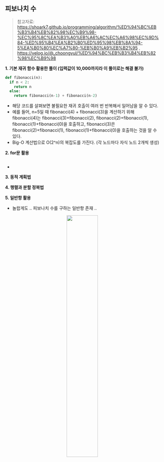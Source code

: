 ## 피보나치 수

> 참고자료: https://shoark7.github.io/programming/algorithm/%ED%94%BC%EB%B3%B4%EB%82%98%EC%B9%98-%EC%95%8C%EA%B3%A0%EB%A6%AC%EC%A6%98%EC%9D%84-%ED%95%B4%EA%B2%B0%ED%95%98%EB%8A%94-5%EA%B0%80%EC%A7%80-%EB%B0%A9%EB%B2%95 , https://velog.io/@_choongyul/%ED%94%BC%EB%B3%B4%EB%82%98%EC%B9%98


**1. 기본 재귀 함수 활용한 풀이 (입력값이 10,000까지라 이 풀이로는 해결 불가)**
   
```python
def fibonacci(n):
  if n < 2:
    return n
  else:
    return fibonacci(n-1) + fibonacci(n-2)
```

- 해당 코드를 살펴보면 불필요한 재귀 호출이 여러 번 반복해서 일어남을 알 수 있다.
- 예를 들어, n=5일 때 fibonacci(4) + fibonacci(3)을 계산하기 위해 fibonacci(4)는 fibonacci(3)+fibonacci(2), fibonacci(2)+fibonacci(1), fibonacci(1)+fibonacci(0)을 호출하고,
  fibonacci(3)은 fibonacci(2)+fibonacci(1), fibonacci(1)+fibonacci(0)을 호출하는 것을 알 수 있다.
- Big-O 계산법으로 O(2^n)의 복잡도를 가진다. (각 노드마다 자식 노드 2개씩 생성)

**2. for문 활용**

```python
```

- 

**3. 동적 계획법**



**4. 행렬과 분할 정복법**



**5. 일반항 활용**

- 놀랍게도 .. 피보나치 수를 구하는 일반항 존재 ..
<p align="center">
  <img src="https://github.com/user-attachments/assets/c9476952-72de-4840-b4b3-94c66252c82b" width=45% "/>
</p>

```python
```

